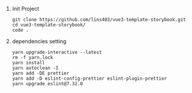 1. Init Project

   ```shell
   git clone https://github.com/lins403/vue3-template-storybook.git
   cd vue3-template-storybook/
   code .
   ```

2. dependencies setting

   ```shell
   yarn upgrade-interactive --latest
   rm -f yarn.lock
   yarn install
   yarn autoclean -I
   yarn add -DE prettier
   yarn add -D eslint-config-prettier eslint-plugin-prettier
   yarn upgrade eslint@7.32.0
   ```

   